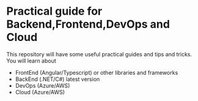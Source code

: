 # Practical guide for Backend,Frontend,DevOps and Cloud
This repository will have some useful practical guides and tips and tricks.
You will learn about 
- FrontEnd (Angular/Typescript) or other libraries and frameworks
- BackEnd (.NET/C#) latest version 
- DevOps (Azure/AWS)
- Cloud (Azure/AWS)

